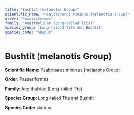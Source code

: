 ```yaml
---
title: "Bushtit (melanotis Group)"
scientific_name: "Psaltriparus minimus [melanotis Group]"
order: "Passeriformes"
family: "Aegithalidae (Long-tailed Tits)"
species_group: "Long-tailed Tits and Bushtit"
species_code: "bkebus"
---
```


# Bushtit (melanotis Group)

**Scientific Name:** Psaltriparus minimus [melanotis Group]

**Order:** Passeriformes

**Family:** Aegithalidae (Long-tailed Tits)

**Species Group:** Long-tailed Tits and Bushtit

**Species Code:** bkebus
